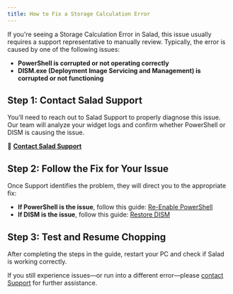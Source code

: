 ```yaml
---
title: How to Fix a Storage Calculation Error
---
```


If you're seeing a Storage Calculation Error in Salad, this issue usually requires a support representative to manually
review. Typically, the error is caused by one of the following issues:

- **PowerShell is corrupted or not operating correctly**
- **DISM.exe (Deployment Image Servicing and Management) is corrupted or not functioning**

## **Step 1: Contact Salad Support**

You’ll need to reach out to Salad Support to properly diagnose this issue. Our team will analyze your widget logs and
confirm whether PowerShell or DISM is causing the issue.

📩 [**Contact Salad Support**](https://support.salad.com/)

## **Step 2: Follow the Fix for Your Issue**

Once Support identifies the problem, they will direct you to the appropriate fix:

- **If PowerShell is the issue**, follow this guide:
  [Re-Enable PowerShell](/docs/Troubleshooting/PC-Configuration/608-re-enable-powershell)
- **If DISM is the issue**, follow this guide: [Restore DISM](/docs/Troubleshooting/PC-Configuration/610-restoring-dism)

## **Step 3: Test and Resume Chopping**

After completing the steps in the guide, restart your PC and check if Salad is working correctly.

If you still experience issues—or run into a different error—please [contact Support](https://support.salad.com/) for
further assistance.
